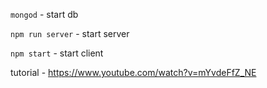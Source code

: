 `mongod` - start db

`npm run server` - start server

`npm start` - start client

tutorial - https://www.youtube.com/watch?v=mYvdeFfZ_NE
